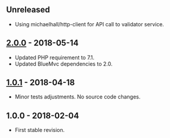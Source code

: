 ## Unreleased
- Using michaelhall/http-client for API call to validator service.

## [2.0.0] - 2018-05-14
- Updated PHP requirement to 7.1.
- Updated BlueMvc dependencies to 2.0.

## [1.0.1] - 2018-04-18
- Minor tests adjustments. No source code changes.

## 1.0.0 - 2018-02-04
- First stable revision.

[2.0.0]: https://github.com/themichaelhall/html-validator-plugin/compare/v1.0.1...v2.0.0
[1.0.1]: https://github.com/themichaelhall/html-validator-plugin/compare/v1.0.0...v1.0.1